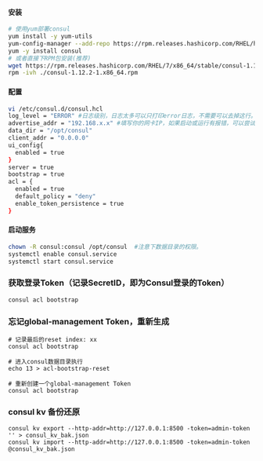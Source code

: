 #### 安装

```bash
# 使用yum部署consul
yum install -y yum-utils
yum-config-manager --add-repo https://rpm.releases.hashicorp.com/RHEL/hashicorp.repo
yum -y install consul
# 或者直接下RPM包安装(推荐)
wget https://rpm.releases.hashicorp.com/RHEL/7/x86_64/stable/consul-1.12.2-1.x86_64.rpm
rpm -ivh ./consul-1.12.2-1.x86_64.rpm
``` 

#### 配置

```bash
vi /etc/consul.d/consul.hcl
log_level = "ERROR" #日志级别，日志太多可以只打印error日志，不需要可以去掉这行。
advertise_addr = "192.168.x.x" #填写你的网卡IP，如果启动或运行有报错，可以尝试去掉这行。
data_dir = "/opt/consul"
client_addr = "0.0.0.0"
ui_config{
  enabled = true
}
server = true
bootstrap = true
acl = {
  enabled = true
  default_policy = "deny"
  enable_token_persistence = true
}
```

#### 启动服务

```bash
chown -R consul:consul /opt/consul  #注意下数据目录的权限。
systemctl enable consul.service
systemctl start consul.service
```

### 获取登录Token（记录SecretID，即为Consul登录的Token）
```bash
consul acl bootstrap
```


### 忘记global-management Token，重新生成
```
# 记录最后的reset index: xx
consul acl bootstrap

# 进入consul数据目录执行
echo 13 > acl-bootstrap-reset

# 重新创建一个global-management Token
consul acl bootstrap
```

### consul kv 备份还原
```
consul kv export --http-addr=http://127.0.0.1:8500 -token=admin-token '' > consul_kv_bak.json
consul kv import --http-addr=http://127.0.0.1:8500 -token=admin-token @consul_kv_bak.json
```
